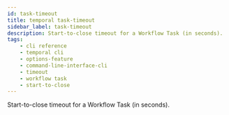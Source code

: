 ```yaml
---
id: task-timeout
title: temporal task-timeout
sidebar_label: task-timeout
description: Start-to-close timeout for a Workflow Task (in seconds).
tags: 
    - cli reference
    - temporal cli
    - options-feature
    - command-line-interface-cli
    - timeout
    - workflow task
    - start-to-close
---
```


Start-to-close timeout for a Workflow Task (in seconds).
